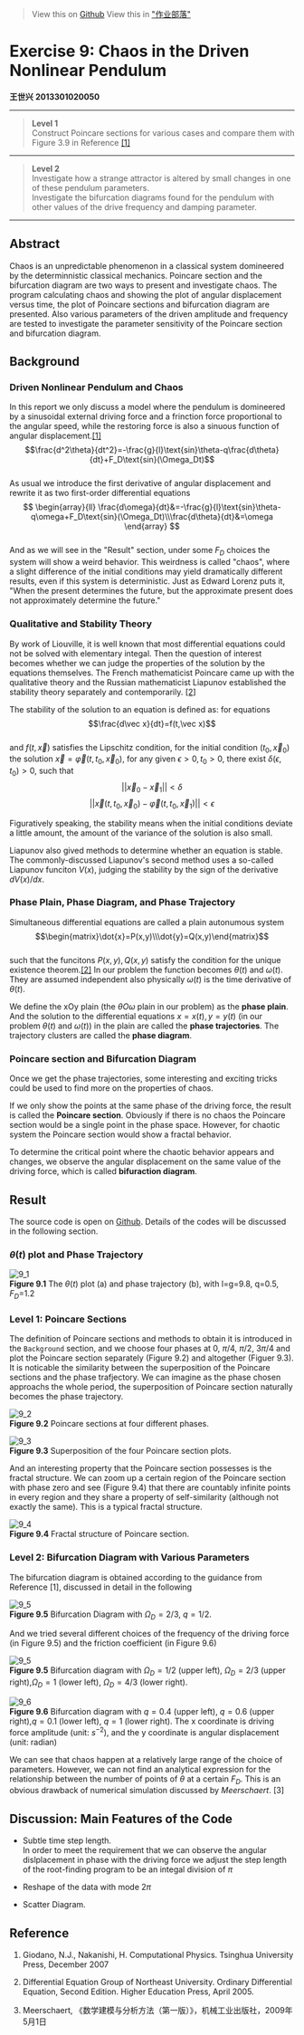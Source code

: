 ﻿> View this on [Github](https://github.com/ShixingWang/computationalphysics_N2013301020050/blob/master/Reports/Exercise8.md)
> View this in ["作业部落"](https://www.zybuluo.com/ShixingWang/note/355301)

# Exercise 9: Chaos in the Driven Nonlinear Pendulum     

__王世兴__
__2013301020050__

----
> __Level 1__    
> Construct Poincare sections for various cases and compare them with Figure 3.9 in Reference [\[1\]]()      

----     
> __Level 2__      
> Investigate how a strange attractor is altered by small changes in one of these pendulum parameters.       
> Investigate the bifurcation diagrams found for the pendulum with other values of the drive frequency and damping parameter.       

----



## __Abstract__        
Chaos is an unpredictable phenomenon in a classical system domineered by the determinnistic classical mechanics. Poincare section and the bifurcation diagram are two ways to present and investigate chaos. The program calculating chaos and showing the plot of angular displacement versus time, the plot of Poincare sections and bifurcation diagram are presented. Also various parameters of the driven amplitude and frequency are tested to investigate the parameter sensitivity of the Poincare section and bifurcation diagram.     

## __Background__       
### Driven Nonlinear Pendulum and Chaos       
In this report we only discuss a model where the pendulum is domineered by a sinusoidal external driving force and a frinction force proportional to the angular speed, while the restoring force is also a sinuous function of angular displacement.[\[1\]]()         
$$\frac{d^2\theta}{dt^2}=-\frac{g}{l}\text{sin}\theta-q\frac{d\theta}{dt}+F_D\text{sin}(\Omega_Dt)$$     
As usual we introduce the first derivative of angular displacement and rewrite it as two first-order differential equations     
$$
\begin{array}{ll}
\frac{d\omega}{dt}&=-\frac{g}{l}\text{sin}\theta-q\omega+F_D\text{sin}(\Omega_Dt)\\\frac{d\theta}{dt}&=\omega
\end{array}
$$       
And as we will see in the "Result" section, under some $F_D$ choices the system will show a weird behavior. This weirdness is called "chaos", where a slight difference of the initial conditions may yield dramatically different results, even if this system is deterministic. Just as Edward Lorenz puts it, "When the present determines the future, but the approximate present does not approximately determine the future."

### Qualitative and Stability Theory        

By work of Liouville, it is well known that most differential equations could not be solved with elementary integal. Then the question of interest becomes whether we can judge the properties of the solution by the equations themselves. The French mathematicist Poincare came up with the qualitative theory and the Russian mathematicist Liapunov established the stability theory separately and contemporarily. [\[2\]]()

The stability of the solution to an equation is defined as: for equations      
$$\frac{d\vec x}{dt}=f(t,\vec x)$$       
and $f(t,\vec x)$ satisfies the Lipschitz condition, for the initial condition $(t_0,\vec x_0)$ the solution $\vec x=\vec \varphi(t,t_0,\vec x_0)$, for any given $\epsilon>0,t_0>0$, there exist $\delta(\epsilon,t_0)>0$, such that 
$$||\vec x_0-\vec x_1||<\delta$$
$$||\vec x(t,t_0,\vec x_0)-\vec \varphi(t,t_0,\vec x_1)||<\epsilon$$       

Figuratively speaking, the stability means when the initial conditions deviate a little amount, the amount of the variance of the solution is also small. 

Liapunov also gived methods to determine whether an equation is stable. The commonly-discussed Liapunov's second method uses a so-called Liapunov funciton $V(x)$, judging the stability by the sign of the derivative $dV(x)/dx$.

### Phase Plain, Phase Diagram, and Phase Trajectory      

Simultaneous differential equations are called a plain autonumous system       
$$\begin{matrix}\dot{x}=P(x,y)\\\dot{y}=Q(x,y)\end{matrix}$$      
such that the funcitons $P(x,y),Q(x,y)$ satisfy the condition for the unique existence theorem.[\[2\]]() In our problem the function becomes $\theta(t)$ and $\omega(t)$. They are assumed independent also physically $\omega(t)$ is the time derivative of $\theta(t)$.

We define the xOy plain (the $\theta O\omega$ plain in our problem) as the __phase plain__. And the solution to the differential equations $x=x(t),y=y(t)$ (in our problem $\theta(t)$ and $\omega(t)$) in the plain are called the __phase trajectories__. The trajectory clusters are called the __phase diagram__.

### Poincare section and Bifurcation Diagram

Once we get the phase trajectories, some interesting and exciting tricks could be used to find more on the properties of chaos. 

If we only show the points at the same phase of the driving force, the result is called the __Poincare section__. Obviously if there is no chaos the Poincare section would be a single point in the phase space.
However, for chaotic system the Poincare section would show a fractal behavior. 

To determine the critical point where the chaotic behavior appears and changes, we observe the angular displacement on the same value of the driving force, which is called __bifuraction diagram__.

## __Result__

The source code is open on [Github](https://github.com/ShixingWang/computationalphysics_N2013301020050/blob/master/Codes/Exercise8.py). Details of the codes will be discussed in the following section.

### __$\theta(t)$ plot__ and __Phase Trajectory__     

![9_1](https://raw.githubusercontent.com/ShixingWang/computationalphysics_N2013301020050/master/Pictures/9_1.png)         
__Figure 9.1__ The $\theta(t)$ plot (a) and phase trajectory (b), with l=g=9.8, q=0.5, $F_D$=1.2      

### __Level 1:__ Poincare Sections

The definition of Poincare sections and methods to obtain it is introduced in the `Background` section, and we choose four phases at $0$, $\pi/4$, $\pi/2$, $3\pi/4$ and plot the Poincare section separately (Figure 9.2) and altogether (Figuer 9.3). It is noticable the similarity between the superposition of the Poincare sections and the phase trafjectory. We can imagine as the phase chosen approachs the whole period, the superposition of Poincare section naturally becomes the phase trajectory.

![9_2](https://raw.githubusercontent.com/ShixingWang/computationalphysics_N2013301020050/master/Pictures/9_2.png)      
__Figure 9.2__ Poincare sections at four different phases.

![9_3](https://raw.githubusercontent.com/ShixingWang/computationalphysics_N2013301020050/master/Pictures/9_3.png)      
__Figure 9.3__ Superposition of the four Poincare section plots.

And an interesting property that the Poincare section possesses is the fractal structure. We can zoom up a certain region of the Poincare section with phase zero and see (Figure 9.4) that there are countably infinite points in every region and they share a property of self-similarity (although not exactly the same). This is a typical fractal structure.

![9_4](https://raw.githubusercontent.com/ShixingWang/computationalphysics_N2013301020050/master/Pictures/9_4.png)      
__Figure 9.4__ Fractal structure of Poincare section.

### __Level 2:__ Bifurcation Diagram with Various Parameters

The bifurcation diagram is obtained according to the guidance from Reference [1], discussed in detail in the following 

![9_5](https://raw.githubusercontent.com/ShixingWang/computationalphysics_N2013301020050/master/Pictures/9_5.png)      
__Figure 9.5__ Bifurcation Diagram with $\Omega_D=2/3$, $q=1/2$.

And we tried several different choices of the frequency of the driving force (in Figure 9.5) and the friction coefficient (in Figure 9.6) 

![9_5](https://raw.githubusercontent.com/ShixingWang/computationalphysics_N2013301020050/master/Pictures/9_6.png)      
__Figure 9.5__ Bifurcation diagram with $\Omega_D=1/2$ (upper left), $\Omega_D=2/3$ (upper right),$\Omega_D=1$ (lower left), $\Omega_D=4/3$ (lower right).

![9_6](https://raw.githubusercontent.com/ShixingWang/computationalphysics_N2013301020050/master/Pictures/9_7.png)      
__Figure 9.6__ Bifurcation diagram with $q=0.4$ (upper left), $q=0.6$ (upper right),$q=0.1$ (lower left), $q=1$ (lower right). The x coordinate is driving force amplitude (unit: $s^{-2}$),  and the y coordinate is angular displacement (unit: radian)

We can see that chaos happen at a relatively large range of the choice of parameters. However, we can not find an analytical expression for the relationship between the number of points of $\theta$ at a certain $F_D$. This is an obvious drawback of numerical simulation discussed by _Meerschaert_. [3]

## Discussion: Main Features of the Code
* Subtle time step length.       
    In order to meet the requirement that we can observe the angular dislplacement in phase with the driving force we adjust the step length of the root-finding program to be an integal division of $\pi$
* Reshape of the data with mode $2\pi$      
    
* Scatter Diagram.        
    


## Reference

1. Giodano, N.J., Nakanishi, H. Computational Physics. Tsinghua University Press, December 2007

2. Differential Equation Group of Northeast University. Ordinary Differential Equation, Second Edition. Higher Education Press, April 2005.

3. Meerschaert, 《数学建模与分析方法（第一版）》，机械工业出版社，2009年5月1日

